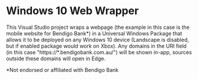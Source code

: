 # Windows 10 Web Wrapper

This Visual Studio project wraps a webpage (the example in this case is the mobile website for Bendigo Bank*) in a Universal Windows Package that allows it to be deployed on any Windows 10 device (Landscape is disabled, but if enabled package would work on Xbox). Any domains in the URI field (in this case "https://*.bendigobank.com.au/") will be shown in-app, sources outside these domains will open in Edge.

*Not endorsed or affiliated with Bendigo Bank
